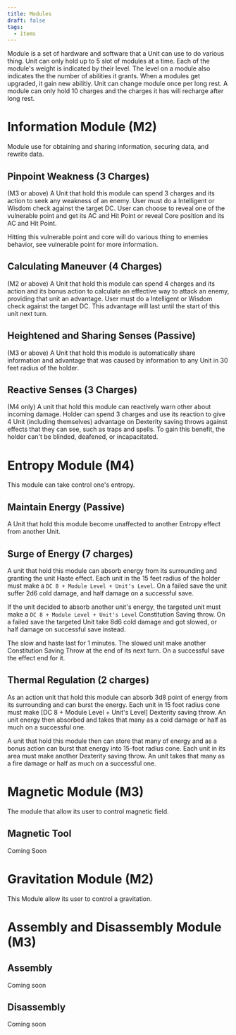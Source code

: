 ```yaml
---
title: Modules
draft: false
tags:
  - items
---
```

Module is a set of hardware and software that a Unit can use to do various thing. Unit can only hold up to 5 slot of modules at a time. Each of the module's weight is indicated by their level. The level on a module also indicates the the number of abilities it grants. When a modules get upgraded, it gain new abilitiy. Unit can change module once per long rest. A module can only hold 10 charges and the charges it has will recharge after long rest.



# Information Module (M2)
Module use for obtaining and sharing information, securing data, and rewrite data. 
## Pinpoint Weakness (3 Charges)
(M3 or above) A Unit that hold this module can spend 3 charges and its action to seek any weakness of an enemy. User must do a Intelligent or Wisdom check against the target DC. User can choose to reveal one of the vulnerable point and get its AC and Hit Point or reveal Core position and its AC and Hit Point.

Hitting this vulnerable point and core will do various thing to enemies behavior, see vulnerable point for more information.
## Calculating Maneuver (4 Charges)
(M2 or above) A Unit that hold this module can spend 4 charges and its action and its bonus action to calculate an effective way to attack an enemy, providing that unit an advantage. User must do a Intelligent or Wisdom check against the target DC. This advantage will last until the start of this unit next turn.
## Heightened and Sharing Senses (Passive)
(M3 or above) A Unit that hold this module is automatically share information and advantage that was caused by information to any Unit in 30 feet radius of the holder. 
## Reactive Senses (3 Charges)
(M4 only) A unit that hold this module can reactively warn other about incoming damage. Holder can spend 3 charges and use its reaction to give 4 Unit (including themselves) advantage on Dexterity saving throws against effects that they can see, such as traps and spells. To gain this benefit, the holder can't be blinded, deafened, or incapacitated.


# Entropy Module (M4)
This module can take control one's entropy.
## Maintain Energy (Passive)
A Unit that hold this module become unaffected to another Entropy effect from another Unit. 
## Surge of Energy (7 charges)
A unit that hold this module can absorb energy from its surrounding and granting the unit Haste effect. Each unit in the 15 feet radius of the holder must make a `DC 8 + Module Level + Unit's Level`. On a failed save the unit suffer 2d6 cold damage, and half damage on a successful save.

If the unit decided to absorb another unit's energy, the targeted unit must make a `DC 8 + Module Level + Unit's Level` Constitution Saving throw. On a failed save the targeted Unit take 8d6 cold damage and got slowed, or half damage on successful save instead. 

The slow and haste last for 1 minutes. The slowed unit make another Constitution Saving Throw at the end of its next turn. On a successful save the effect end for it. 
## Thermal Regulation (2 charges)
As an action unit that hold this module can absorb 3d8 point of energy from its surrounding and can burst the energy. Each unit in 15 foot radius cone must make [DC 8 + Module Level + Unit's Level] Dexterity saving throw. An unit energy then absorbed and takes that many as a cold damage or half as much on a successful one. 

A unit that hold this module then can store that many of energy and as a bonus action can burst that energy into 15-foot radius cone. Each unit in its area must make another Dexterity saving throw. An unit takes that many as a fire damage or half as much on a successful one. 


# Magnetic Module (M3)
The module that allow its user to control magnetic field.
## Magnetic Tool
Coming Soon

# Gravitation Module (M2)
This Module allow its user to control a gravitation.

# Assembly and Disassembly Module (M3)
## Assembly
Coming soon
## Disassembly
Coming soon

